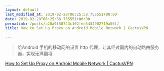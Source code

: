```yaml
---
layout: default
last_modified_at: 2019-02-20T06:25:38.755551+00:00
date: 2019-02-20T06:25:38.755551+00:00
permalink: /posts/a20a9f50743c102fee5434902719a56f/
title: How to Set Up Proxy on Android Mobile Network | CactusVPN

---
```


> 给Android 手机的移动网络设置 http 代理，让其经过国内的自动路由服务器，实现无痛翻墙

[How to Set Up Proxy on Android Mobile Network | CactusVPN](https://www.cactusvpn.com/tutorials/how-to-set-up-proxy-on-android-mobile-network/)


